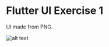# Flutter UI Exercise 1

UI made from PNG.


![alt text](https://raw.githubusercontent.com/mario020mg/flutter_exercise_UI_1/main/Screenshot_result.png.jpg?raw=true )

